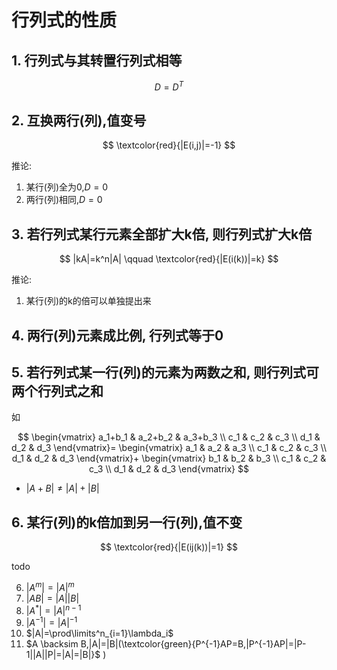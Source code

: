 # 行列式的性质

## 1. 行列式与其转置行列式相等

$$
D=D^T
$$

## 2. 互换两行(列),值变号

$$
\textcolor{red}{|E(i,j)|=-1}
$$

推论:

1. 某行(列)全为0,$D=0$
2. 两行(列)相同,$D=0$

## 3. 若行列式某行元素全部扩大k倍, 则行列式扩大k倍

$$
|kA|=k^n|A| \qquad \textcolor{red}{|E(i(k))|=k}
$$

推论:

1. 某行(列)的k的倍可以单独提出来

## 4. 两行(列)元素成比例, 行列式等于0

## 5. 若行列式某一行(列)的元素为两数之和, 则行列式可两个行列式之和

如

$$
\begin{vmatrix}
	a_1+b_1 & a_2+b_2 & a_3+b_3 \\
	c_1 & c_2 & c_3 \\
	d_1 & d_2 & d_3
\end{vmatrix}=
\begin{vmatrix}
	a_1 & a_2 & a_3 \\
	c_1 & c_2 & c_3 \\
	d_1 & d_2 & d_3
\end{vmatrix}+
\begin{vmatrix}
	b_1 & b_2 & b_3 \\
	c_1 & c_2 & c_3 \\
	d_1 & d_2 & d_3
\end{vmatrix}
$$

- $|A+B| \not = |A|+|B|$

## 6. 某行(列)的k倍加到另一行(列),值不变

$$
\textcolor{red}{|E(ij(k))|=1}
$$

todo

6. $|A^m|=|A|^m$
7. $|AB|=|A||B|$
8. $|A^*|=|A|^{n-1}$
9. $|A^{-1}|=|A|^{-1}$
10. $|A|=\prod\limits^n_{i=1}\lambda_i$
11. $A \backsim B,|A|=|B|(\textcolor{green}{P^{-1}AP=B,|P^{-1}AP|=|P-1||A||P|=|A|=|B|}$ )
